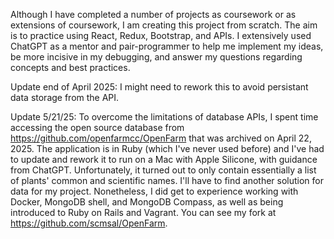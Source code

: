 Although I have completed a number of projects as coursework or as extensions of coursework, I am creating this project from scratch. The aim is to practice using React, Redux, Bootstrap, and APIs. I extensively used ChatGPT as a mentor and pair-programmer to help me implement my ideas, be more incisive in my debugging, and answer my questions regarding concepts and best practices.

Update end of April 2025:  I might need to rework this to avoid persistant data storage from the API.

Update 5/21/25: To overcome the limitations of database APIs, I spent time accessing the open source database from https://github.com/openfarmcc/OpenFarm that was archived on April 22, 2025. The application is in Ruby (which I've never used before) and I've had to update and rework it to run on a Mac with Apple Silicone, with guidance from ChatGPT. Unfortunately, it turned out to only contain essentially a list of plants' common and scientific names. I'll have to find another solution for data for my project. Nonetheless, I did get to experience working with Docker, MongoDB shell, and MongoDB Compass, as well as being introduced to Ruby on Rails and Vagrant. You can see my fork at https://github.com/scmsal/OpenFarm.

